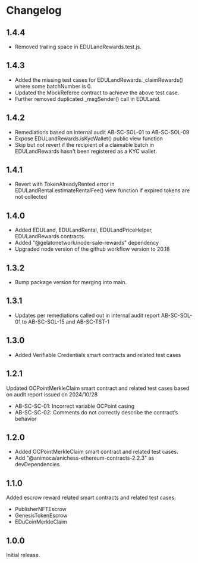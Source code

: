 # Changelog

## 1.4.4

- Removed trailing space in EDULandRewards.test.js.

## 1.4.3

- Added the missing test cases for EDULandRewards._claimRewards() where some batchNumber is 0.
- Updated the MockReferee contract to achieve the above test case.
- Further removed duplicated _msgSender() call in EDULand.

## 1.4.2

- Remediations based on internal audit AB-SC-SOL-01 to AB-SC-SOL-09
- Expose EDULandRewards.isKycWallet() public view function
- Skip but not revert if the recipient of a claimable batch in EDULandRewards hasn't been registered as a KYC wallet.

## 1.4.1

- Revert with TokenAlreadyRented error in EDULandRental.estimateRentalFee() view function if expired tokens are not collected

## 1.4.0

- Added EDULand, EDULandRental, EDULandPriceHelper, EDULandRewards contracts.
- Added "@gelatonetwork/node-sale-rewards" dependency
- Upgraded node version of the github workflow version to 20.18

## 1.3.2

- Bump package version for merging into main.

## 1.3.1

- Updates per remediations called out in internal audit report AB-SC-SOL-01 to AB-SC-SOL-15 and AB-SC-TST-1

## 1.3.0

- Added Verifiable Credentials smart contracts and related test cases

## 1.2.1

Updated OCPointMerkleClaim smart contract and related test cases based on audit report issued on 2024/10/28

- AB-SC-SC-01: Incorrect variable OCPoint casing
- AB-SC-SC-02: Comments do not correctly describe the contract’s behavior

## 1.2.0

- Added OCPointMerkleClaim smart contract and related test cases.
- Add "@animoca/anichess-ethereum-contracts-2.2.3" as devDependencies

## 1.1.0

Added escrow reward related smart contracts and related test cases.

- PublisherNFTEscrow
- GenesisTokenEscrow
- EDuCoinMerkleClaim

## 1.0.0

Initial release.
